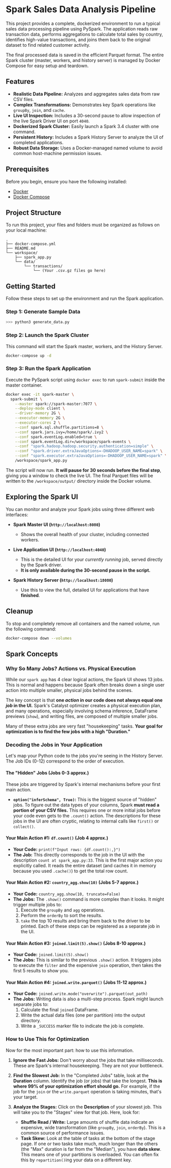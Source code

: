 # Spark Sales Data Analysis Pipeline

This project provides a complete, dockerized environment to run a typical sales data processing pipeline using PySpark. The application reads raw transaction data, performs aggregations to calculate total sales by country, identifies high-value transactions, and joins them back to the original dataset to find related customer activity.

The final processed data is saved in the efficient Parquet format. The entire Spark cluster (master, workers, and history server) is managed by Docker Compose for easy setup and teardown.

## Features

  * **Realistic Data Pipeline:** Analyzes and aggregates sales data from raw CSV files.
  * **Complex Transformations:** Demonstrates key Spark operations like `groupBy`, `join`, and `cache`.
  * **Live UI Inspection:** Includes a 30-second pause to allow inspection of the live Spark Driver UI on port `4040`.
  * **Dockerized Spark Cluster:** Easily launch a Spark 3.4 cluster with one command.
  * **Persistent History:** Includes a Spark History Server to analyze the UI of completed applications.
  * **Robust Data Storage:** Uses a Docker-managed named volume to avoid common host-machine permission issues.

## Prerequisites

Before you begin, ensure you have the following installed:

  * [Docker](https://docs.docker.com/get-docker/)
  * [Docker Compose](https://docs.docker.com/compose/install/)

## Project Structure

To run this project, your files and folders must be organized as follows on your local machine:

```
.
├── docker-compose.yml
├── README.md
└── workspace/
    ├── spark_app.py
    └── data/
        └── transactions/
            └── (Your .csv.gz files go here)
```

## Getting Started

Follow these steps to set up the environment and run the Spark application.

### Step 1:  Generate Sample Data

```bash
>>> python3 generate_data.py
```

### Step 2: Launch the Spark Cluster

This command will start the Spark master, workers, and the History Server.

```bash
docker-compose up -d
```

### Step 3: Run the Spark Application

Execute the PySpark script using `docker exec` to run `spark-submit` inside the master container.

```bash
docker exec -it spark-master \
  spark-submit \
    --master spark://spark-master:7077 \
    --deploy-mode client \
    --driver-memory 2G \
    --executor-memory 2G \
    --executor-cores 2 \
    --conf spark.sql.shuffle.partitions=8 \
    --conf spark.jars.ivy=/home/spark/.ivy2 \
    --conf spark.eventLog.enabled=true \
    --conf spark.eventLog.dir=/workspace/spark-events \
    --conf "spark.hadoop.hadoop.security.authentication=simple" \
    --conf "spark.driver.extraJavaOptions=-DHADOOP_USER_NAME=spark" \
    --conf "spark.executor.extraJavaOptions=-DHADOOP_USER_NAME=spark" \
    /workspace/spark_app.py
```

The script will now run. **It will pause for 30 seconds before the final step**, giving you a window to check the live UI. The final Parquet files will be written to the `/workspace/output/` directory inside the Docker volume.

## Exploring the Spark UI

You can monitor and analyze your Spark jobs using three different web interfaces:

  * **Spark Master UI (`http://localhost:8080`)**

      * Shows the overall health of your cluster, including connected workers.

  * **Live Application UI (`http://localhost:4040`)**

      * This is the detailed UI for your *currently running* job, served directly by the Spark driver.
      * **It is only available during the 30-second pause in the script.**

  * **Spark History Server (`http://localhost:18080`)**

      * Use this to view the full, detailed UI for applications that have **finished**.

## Cleanup

To stop and completely remove all containers and the named volume, run the following command:

```bash
docker-compose down --volumes
```

## Spark Concepts

### Why So Many Jobs? Actions vs. Physical Execution

While our `spark app` has 4 clear logical actions, the Spark UI shows 13 jobs. This is normal and happens because Spark often breaks down a single user action into multiple smaller, physical jobs behind the scenes.

The key concept is that **one *action* in our code does not always equal one *job* in the UI.** Spark's Catalyst optimizer creates a physical execution plan, and many operations, especially involving schema inference, DataFrame previews (`show`), and writing files, are composed of multiple smaller jobs.

Many of these extra jobs are very fast "housekeeping" tasks. **Your goal for optimization is to find the few jobs with a high "Duration."**

### Decoding the Jobs in Your Application

Let's map your Python code to the jobs you're seeing in the History Server. The Job IDs (0-12) correspond to the order of execution.

#### The "Hidden" Jobs (Jobs 0-3 approx.)

These jobs are triggered by Spark's internal mechanisms before your first main action.

* **`option("inferSchema", True)`:** This is the biggest source of "hidden" jobs. To figure out the data types of your columns, Spark **must read a portion of your CSV files.** This requires one or more initial jobs before your code even gets to the `.count()` action. The descriptions for these jobs in the UI are often cryptic, relating to internal calls like `first()` or `collect()`.

#### Your Main Action #1: `df.count()` (Job 4 approx.)

* **Your Code:** `print(f"Input rows: {df.count():,}")`
* **The Job:** This directly corresponds to the job in the UI with the description `count at spark_app.py:33`. This is the first major action you explicitly called. It reads the entire dataset (and caches it in memory because you used `.cache()`) to get the total row count.

#### Your Main Action #2: `country_agg.show(10)` (Jobs 5-7 approx.)

* **Your Code:** `country_agg.show(10, truncate=False)`
* **The Jobs:** The `.show()` command is more complex than it looks. It might trigger multiple jobs to:
    1.  Execute the `groupBy` and `agg` operations.
    2.  Perform the `orderBy` to sort the results.
    3.  `take` the top 10 results and bring them back to the driver to be printed.
    Each of these steps can be registered as a separate job in the UI.

#### Your Main Action #3: `joined.limit(5).show()` (Jobs 8-10 approx.)

* **Your Code:** `joined.limit(5).show()`
* **The Jobs:** This is similar to the previous `.show()` action. It triggers jobs to execute the `filter` and the expensive `join` operation, then takes the first 5 results to show you.

#### Your Main Action #4: `joined.write.parquet()` (Jobs 11-12 approx.)

* **Your Code:** `joined.write.mode("overwrite").parquet(out_path)`
* **The Jobs:** Writing data is also a multi-step process. Spark might launch separate jobs to:
    1.  Calculate the final `joined` DataFrame.
    2.  Write the actual data files (one per partition) into the output directory.
    3.  Write a `_SUCCESS` marker file to indicate the job is complete.

### How to Use This for Optimization

Now for the most important part: how to use this information.

1.  **Ignore the Fast Jobs:** Don't worry about the jobs that take milliseconds. These are Spark's internal housekeeping. They are not your bottleneck.

2.  **Find the Slowest Job:** In the "Completed Jobs" table, look at the **Duration** column. Identify the job (or jobs) that take the longest. **This is where 99% of your optimization effort should go.** For example, if the job for the `join` or the `write.parquet` operation is taking minutes, that's your target.

3.  **Analyze the Stages:** Click on the **Description** of your slowest job. This will take you to the "Stages" view for that job. Here, look for:
    * **Shuffle Read / Write:** Large amounts of shuffle data indicate an expensive, wide transformation (like `groupBy`, `join`, `orderBy`). This is a common source of performance issues.
    * **Task Skew:** Look at the table of tasks at the bottom of the stage page. If one or two tasks take much, much longer than the others (the "Max" duration is far from the "Median"), you have **data skew**. This means one of your partitions is overloaded. You can often fix this by `repartition()`ing your data on a different key.
